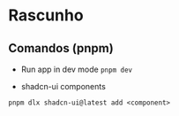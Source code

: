 # Rascunho

## Comandos (pnpm)

- Run app in dev mode
`pnpm dev`

- shadcn-ui components

`pnpm dlx shadcn-ui@latest add <component>`
